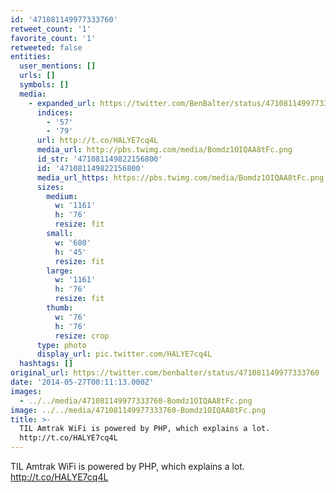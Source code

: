 ```yaml
---
id: '471081149977333760'
retweet_count: '1'
favorite_count: '1'
retweeted: false
entities:
  user_mentions: []
  urls: []
  symbols: []
  media:
    - expanded_url: https://twitter.com/BenBalter/status/471081149977333760/photo/1
      indices:
        - '57'
        - '79'
      url: http://t.co/HALYE7cq4L
      media_url: http://pbs.twimg.com/media/Bomdz1OIQAA8tFc.png
      id_str: '471081149822156800'
      id: '471081149822156800'
      media_url_https: https://pbs.twimg.com/media/Bomdz1OIQAA8tFc.png
      sizes:
        medium:
          w: '1161'
          h: '76'
          resize: fit
        small:
          w: '680'
          h: '45'
          resize: fit
        large:
          w: '1161'
          h: '76'
          resize: fit
        thumb:
          w: '76'
          h: '76'
          resize: crop
      type: photo
      display_url: pic.twitter.com/HALYE7cq4L
  hashtags: []
original_url: https://twitter.com/benbalter/status/471081149977333760
date: '2014-05-27T00:11:13.000Z'
images:
  - ../../media/471081149977333760-Bomdz1OIQAA8tFc.png
image: ../../media/471081149977333760-Bomdz1OIQAA8tFc.png
title: >-
  TIL Amtrak WiFi is powered by PHP, which explains a lot.
  http://t.co/HALYE7cq4L
---
```


TIL Amtrak WiFi is powered by PHP, which explains a lot. http://t.co/HALYE7cq4L